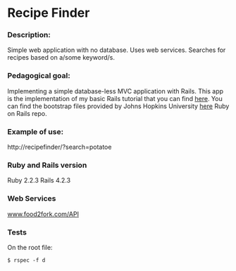 # Recipe Finder

### Description:
Simple web application with no database. Uses web services.
Searches for recipes based on a/some keyword/s.

### Pedagogical goal:
Implementing a simple database-less MVC application with Rails.
This app is the implementation of my basic Rails tutorial that you can find [here](https://github.com/vagurtomejia/hANuMAn/blob/master/dev/ROR/1_creating-a-raw-rails-app.md).
You can find the bootstrap files provided by Johns Hopkins University [here](https://github.com/jhu-ep-coursera/fullstack-course1-module3) Ruby on Rails repo.

### Example of use:
http://recipefinder/?search=potatoe

### Ruby and Rails version
Ruby 2.2.3
Rails 4.2.3

### Web Services
www.food2fork.com/API

### Tests
On the root file:
```shell
$ rspec -f d
```


